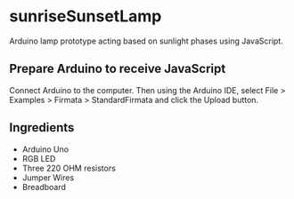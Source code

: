 # sunriseSunsetLamp
Arduino lamp prototype acting based on sunlight phases using JavaScript.

## Prepare Arduino to receive JavaScript
Connect Arduino to the computer.
Then using the Arduino IDE, select File > Examples > Firmata > StandardFirmata and click the Upload button.

## Ingredients
- Arduino Uno
- RGB LED
- Three 220 OHM resistors
- Jumper Wires
- Breadboard
